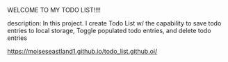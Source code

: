 WELCOME TO MY TODO LIST!!!!

description: In this project. I create Todo List 
w/ the capability to save todo entries to local storage,
Toggle populated todo entries, and delete todo entries 

https://moiseseastland1.github.io/todo_list.github.oi/